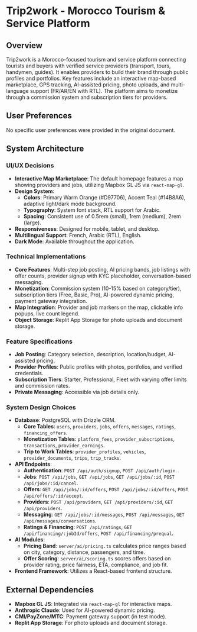 # Trip2work - Morocco Tourism & Service Platform

## Overview
Trip2work is a Morocco-focused tourism and service platform connecting tourists and buyers with verified service providers (transport, tours, handymen, guides). It enables providers to build their brand through public profiles and portfolios. Key features include an interactive map-based marketplace, GPS tracking, AI-assisted pricing, photo uploads, and multi-language support (FR/AR/EN with RTL). The platform aims to monetize through a commission system and subscription tiers for providers.

## User Preferences
No specific user preferences were provided in the original document.

## System Architecture

### UI/UX Decisions
- **Interactive Map Marketplace**: The default homepage features a map showing providers and jobs, utilizing Mapbox GL JS via `react-map-gl`.
- **Design System**:
    - **Colors**: Primary Warm Orange (#D97706), Accent Teal (#14B8A6), adaptive light/dark mode background.
    - **Typography**: System font stack, RTL support for Arabic.
    - **Spacing**: Consistent use of 0.5rem (small), 1rem (medium), 2rem (large).
- **Responsiveness**: Designed for mobile, tablet, and desktop.
- **Multilingual Support**: French, Arabic (RTL), English.
- **Dark Mode**: Available throughout the application.

### Technical Implementations
- **Core Features**: Multi-step job posting, AI pricing bands, job listings with offer counts, provider signup with KYC placeholder, conversation-based messaging.
- **Monetization**: Commission system (10-15% based on category/tier), subscription tiers (Free, Basic, Pro), AI-powered dynamic pricing, payment gateway integration.
- **Map Integration**: Provider and job markers on the map, clickable info popups, live count legend.
- **Object Storage**: Replit App Storage for photo uploads and document storage.

### Feature Specifications
- **Job Posting**: Category selection, description, location/budget, AI-assisted pricing.
- **Provider Profiles**: Public profiles with photos, portfolios, and verified credentials.
- **Subscription Tiers**: Starter, Professional, Fleet with varying offer limits and commission rates.
- **Private Messaging**: Accessible via job details only.

### System Design Choices
- **Database**: PostgreSQL with Drizzle ORM.
    - **Core Tables**: `users`, `providers`, `jobs`, `offers`, `messages`, `ratings`, `financing_offers`.
    - **Monetization Tables**: `platform_fees`, `provider_subscriptions`, `transactions`, `provider_earnings`.
    - **Trip to Work Tables**: `provider_profiles`, `vehicles`, `provider_documents`, `trips`, `trip_tracks`.
- **API Endpoints**:
    - **Authentication**: `POST /api/auth/signup`, `POST /api/auth/login`.
    - **Jobs**: `POST /api/jobs`, `GET /api/jobs`, `GET /api/jobs/:id`, `POST /api/jobs/:id/cancel`.
    - **Offers**: `GET /api/jobs/:id/offers`, `POST /api/jobs/:id/offers`, `POST /api/offers/:id/accept`.
    - **Providers**: `POST /api/providers`, `GET /api/providers/:id`, `GET /api/providers`.
    - **Messaging**: `GET /api/jobs/:id/messages`, `POST /api/messages`, `GET /api/messages/conversations`.
    - **Ratings & Financing**: `POST /api/ratings`, `GET /api/financing/:jobId/offers`, `POST /api/financing/prequal`.
- **AI Modules**:
    - **Pricing Band**: `server/ai/pricing.ts` calculates price ranges based on city, category, distance, passengers, and time.
    - **Offer Scoring**: `server/ai/scoring.ts` scores offers based on provider rating, price fairness, ETA, compliance, and job fit.
- **Frontend Framework**: Utilizes a React-based frontend structure.

## External Dependencies
- **Mapbox GL JS**: Integrated via `react-map-gl` for interactive maps.
- **Anthropic Claude**: Used for AI-powered dynamic pricing.
- **CMI/PayZone/MTC**: Payment gateway support (in test mode).
- **Replit App Storage**: For photo uploads and document storage.